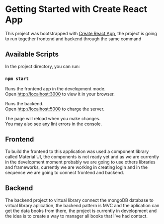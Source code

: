 # Getting Started with Create React App

This project was bootstrapped with [Create React App](https://github.com/facebook/create-react-app), the project is going to run together frontend and backend through the same command

## Available Scripts

In the project directory, you can run:

### `npm start`

Runs the frontend app in the development mode.\
Open [http://localhost:3000](http://localhost:3000) to view it in your browser.

Runs the backend.\
Open [http://localhost:5000](http://localhost:5000) to charge the server.

The page will reload when you make changes.\
You may also see any lint errors in the console.

## Frontend

To build the frontend to this application was used a component library called Material UI, the components is not ready yet and as we are currently in the development moment probably we are going to use others libraries and frameworks, currently we are working in creating login and in the sequence we are going to connect frontend and backend.

## Backend

The backend project to virtual library connect the mongoDB database to virtual library aplication, the backend pattern is MVC and the aplication can get the data books from there, the project is currently in development and the idea is to create a way to manager all books that I've had contact.
